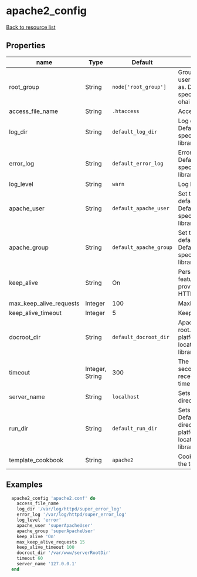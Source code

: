 # apache2_config

[Back to resource list](../README.md#resources)

## Properties

| name                    | Type            | Default                     | Description                                                                                                    |
| ----------------------- | --------------- | --------------------------- | -------------------------------------------------------------------------------------------------------------- |
| root_group              | String          | `node['root_group']`        | Group that the root user on the box runs as. Defaults to platform specific value from ohai root_group          |
| access_file_name        | String          | `.htaccess`                 | Access filename                                                                                                |
| log_dir                 | String          | `default_log_dir`           | Log directory location. Defaults to platform specific locations, see libraries/helpers.rb                      |
| error_log               | String          | `default_error_log`         | Error log location. Defaults to platform specific locations, see libraries/helpers.rb                          |
| log_level               | String          | `warn`                      | Log level for apache2                                                                                          |
| apache_user             | String          | `default_apache_user`       | Set to override the default apache2 user. Defaults to platform specific locations, see libraries/helpers.rb    |
| apache_group            | String          | `default_apache_group`      | Set to override the default apache2 user. Defaults to platform specific locations, see libraries/helpers.rb    |
| keep_alive              | String          | On                          | Persistent connection feature of HTTP/1.1 provide long-lived HTTP sessions                                     |
| max_keep_alive_requests | Integer         | 100                         | MaxKeepAliveRequests                                                                                           |
| keep_alive_timeout      | Integer         | 5                           | KeepAliveTimeout                                                                                               |
| docroot_dir             | String          | `default_docroot_dir`       | Apache document root. Defaults to platform specific locations, see libraries/helpers.rb                        |
| timeout                 | Integer, String | 300                         | The number of seconds before receives and sends time out                                                       |
| server_name             | String          | `localhost`                 | Sets the ServerName directive                                                                                  |
| run_dir                 | String          | `default_run_dir`           | Sets the DefaultRuntimeDir directive. Defaults to platform specific locations, see libraries/helpers.rb'       |
| template_cookbook       | String          | `apache2`                   | Cookbook to source the template file from                                                                      |

## Examples

```ruby
  apache2_config 'apache2.conf' do
    access_file_name
    log_dir '/var/log/httpd/super_error_log'
    error_log '/var/log/httpd/super_error_log'
    log_level 'error'
    apache_user 'superApacheUser'
    apache_group 'superApacheUser'
    keep_alive 'On'
    max_keep_alive_requests 15
    keep_alive_timeout 100
    docroot_dir '/var/www/serverRootDir'
    timeout 60
    server_name '127.0.0.1'
  end
```
